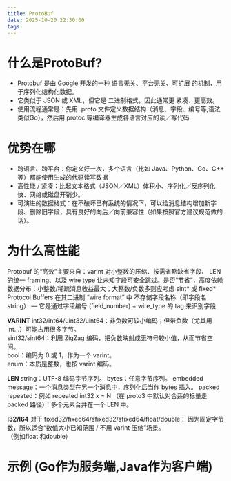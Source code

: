 ```yaml
---
title: ProtoBuf
date: 2025-10-20 22:30:00
tags:
---
```

# 什么是ProtoBuf?
- Protobuf 是由 Google 开发的一种 语言无关、平台无关、可扩展 的机制，用于序列化结构化数据。     
- 它类似于 JSON 或 XML，但它是 二进制格式，因此通常更 紧凑、更高效。    
- 使用流程通常是：先用 .proto 文件定义数据结构（消息、字段、编号等,语法类似Go），然后用 protoc 等编译器生成各语言对应的读／写代码     

# 优势在哪
- 跨语言、跨平台：你定义好一次，多个语言（比如 Java、Python、Go、C++ 等）都能使用生成的代码读写数据    
- 高性能 / 紧凑：比起文本格式（JSON／XML）体积小、序列化／反序列化快、网络或磁盘开销少。
- 可演进的数据格式：在不破坏已有系统的情况下，可以给消息结构增加新字段、删除旧字段，具有良好的向后／向前兼容性（如果按照官方建议规范做的话）。

# 为什么高性能
Protobuf 的“高效”主要来自：varint 对小整数的压缩、按需省略缺省字段、
LEN 的统一 framing、以及 wire type 让未知字段可安全跳过。是否“节省”，高度依赖数据分布：小整数/稀疏消息收益最大；大整数/负数多则应考虑 sint* 或 fixed*
Protocol Buffers 在其二进制 “wire format” 中 不存储字段名称（即字段名 string） — 它是通过字段编号 (field_number) + wire_type 的 tag 来识别字段

**VARINT**
int32/int64/uint32/uint64：非负数可较小编码；但带负数（尤其用 int…）可能占用很多字节。              
sint32/sint64：利用 ZigZag 编码，把负数映射成无符号较小值，从而节省空间。             
bool：编码为 0 或 1，作为一个 varint。              
enum：本质是整数，也按 varint 编码。 

**LEN**
string：UTF-8 编码字节序列。
bytes：任意字节序列。
embedded message：一个消息类型在另一个消息中，序列化后当作 bytes 插入。
packed repeated：例如 repeated int32 x = N  （在 proto3 中默认对合适的标量走 packed 路径）：多个元素合并在一个 LEN 中。



**I32/I64**
对于 fixed32/fixed64/sfixed32/sfixed64/float/double：
因为固定字节数，所以适合“数值大小已知范围 / 不用 varint 压缩”场景。   
（例如float 和double）


# 示例 (Go作为服务端,Java作为客户端)
